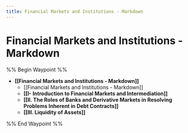 ```yaml
---
title: Financial Markets and Institutions - Markdown
---
```


# Financial Markets and Institutions - Markdown

%% Begin Waypoint %%
- **[[Financial Markets and Institutions - Markdown]]**
	- [[Financial Markets and Institutions - Markdown]]
	- **[[I- Introduction to Financial Markets and Intermediation]]**
	- **[[II. The Roles of Banks and Derivative Markets in Resolving Problems Inherent in Debt Contracts]]**
	- **[[III. Liquidity of Assets]]**

%% End Waypoint %%
